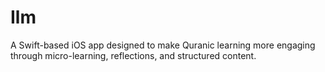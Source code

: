 # Ilm
A Swift-based iOS app designed to make Quranic learning more engaging through micro-learning, reflections, and structured content.
